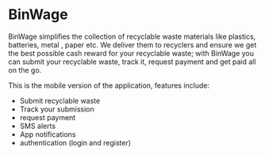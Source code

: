 # BinWage

BinWage simplifies the collection of recyclable waste materials like plastics, batteries, metal , paper etc. We deliver them to recyclers and ensure we get the best possible cash reward for your recyclable waste; with BinWage you can submit your recyclable waste, track it, request payment and get paid all on the go.

This is the mobile version of the application, features include:
- Submit recyclable waste
- Track your submission
- request payment
- SMS alerts
- App notifications
- authentication (login and register)

